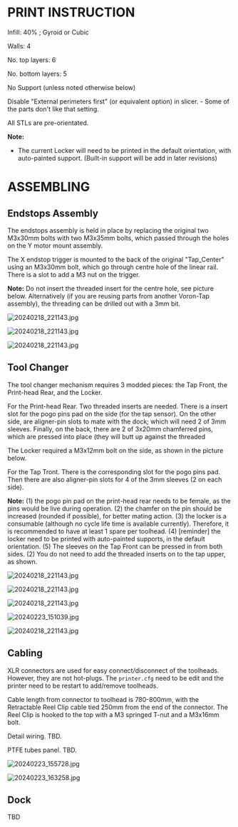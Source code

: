 # PRINT INSTRUCTION

Infill: 40% ; Gyroid or Cubic

Walls: 4

No. top layers: 6

No. bottom layers: 5

No Support (unless noted otherwise below)

Disable "External perimeters first" (or equivalent option) in slicer. - Some of the parts don't like that setting.

All STLs are pre-orientated.

**Note:**

- The current Locker will need to be printed in the default orientation, with auto-painted support. (Built-in support will be add in later revisions)



# ASSEMBLING

## Endstops Assembly

The endstops assembly is held in place by replacing the original two M3x30mm bolts with two M3x35mm bolts, which passed through the holes on the Y motor mount assembly. 

The X endstop trigger is mounted to the back of the original "Tap_Center" using an M3x30mm bolt, which go through centre hole of the linear rail. There is a slot to add a M3 nut on the trigger.

**Note:** Do not insert the threaded insert for the centre hole, see picture below. Alternatively (if you are reusing parts from another Voron-Tap assembly), the threading can be drilled out with a 3mm bit.

![20240218_221143.jpg](/images/20240218_221143.jpg)

![20240218_221143.jpg](/images/20240218_222328.jpg)

![20240218_221143.jpg](/images/20240218_223816.jpg)

## Tool Changer

The tool changer mechanism requires 3 modded pieces: the Tap Front, the Print-head Rear, and the Locker.

For the Print-head Rear. Two threaded inserts are needed. There is a insert slot for the pogo pins pad on the side (for the tap sensor). On the other side, are aligner-pin slots to mate with the dock; which will need 2 of 3mm sleeves. Finally, on the back, there are 2 of 3x20mm chamferred pins, which are pressed into place (they will butt up against the threaded 

The Locker required a M3x12mm bolt on the side, as shown in the picture below.

For the Tap Tront. There is the corresponding slot for the pogo pins pad. Then there are also aligner-pin slots for 4 of the 3mm sleeves (2 on each side).

**Note:** 
(1) the pogo pin pad on the print-head rear needs to be female, as the pins would be live during operation. 
(2) the chamfer on the pin should be increased (rounded if possible), for better mating action. 
(3) the locker is a consumable (although no cycle life time is available currently). Therefore, it is recommended to have at least 1 spare per toolhead.
(4) [reminder] the locker need to be printed with auto-painted supports, in the default orientation.
(5) The sleeves on the Tap Front can be pressed in from both sides. (2) You do not need to add the threaded inserts on to the tap upper, as shown.

![20240218_221143.jpg](/images/20240218_231424.jpg)

![20240218_221143.jpg](/images/20240218_231502.jpg)

![20240218_221143.jpg](/images/20240218_231551.jpg)

![20240223_151039.jpg](/images/20240223_151039.jpg)

![20240218_221143.jpg](/images/20240219_185221.jpg)

## Cabling

XLR connectors are used for easy connect/disconnect of the toolheads. 
However, they are not hot-plugs. The `printer.cfg` need to be edit and the printer need to be restart to add/remove toolheads.

Cable length from connector to toolhead is 780-800mm, with the Retractable Reel Clip cable tied  250mm from the end of the connector. The Reel Clip is hooked to the top with a M3 springed T-nut and a M3x16mm bolt.

Detail wiring. TBD.

PTFE tubes panel. TBD.

![20240223_155728.jpg](/images/20240223_155728.jpg)

![20240223_163258.jpg](/images/20240223_163258.jpg)

## Dock

TBD
